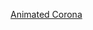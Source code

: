 [Animated Corona](https://nbviewer.jupyter.org/github/arvindelangovan/DataScience-Projects/blob/master/Corona%20Cases%20Animated/Animated%20Corona.ipynb)
